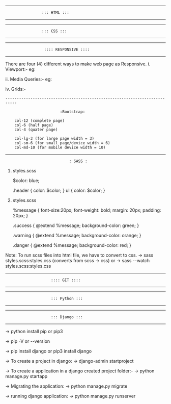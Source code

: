-----------------------------------------------------------------------------
                    ::: HTML :::
-----------------------------------------------------------------------------


-----------------------------------------------------------------------------
                    ::: CSS :::
-----------------------------------------------------------------------------



-----------------------------------------------------------------------------
                     :::: RESPONSIVE ::::
-----------------------------------------------------------------------------


There are four (4) different ways to make web page as Responsive.
    i. Viewport:-
        eg: <meta name="viewport" content="width=device-width, initial-scale=1.0">

   ii. Media Queries:-
        eg: <style>
                @media (min-width = 600px) {
                    background-color: red;
                    font-family: bold;
                    font-size: 50px;
                }
                @media (max-width=500px) {
                    background-color: blue;
                }

  iii. Flex box:-
    eg: <style>
        #container {
            display: flex;
            flex-wrap: wrap;
        }
        #container > div {
            background-color: green;
            font-size: 10px;
            font-weight: bold;
        }
      </style>

      
   iv. Grids:-

   <style>
        #grid {
            background-color: green;
            display: grid;
            padding: 20px;
            grid-column-gap: 20px;
            grid-row-gap: 20px;
            grid-template-columns: 200px 200px auto;
        }

        .grid-item {
            background-color: white;
            font-size: 20px;
            padding:20px;
        }
    </style>
    ---------------------------------------------------------------------------

                            :Bootstrap:

        col-12 (complete page)
        col-6 (half page)
        col-4 (quater page)

        col-lg-3 (for large page width = 3)
        col-sm-6 (for small page/device width = 6)
        col-md-10 (for mobile device width = 10)

    
---------------------------------------------------------------------------------

                                : SASS :

1. styles.scss

    $color: blue;

    .header {
        color: $color;
    }
    ul {
        color: $color;
    }

2. styles.scss

    %message {
        font-size:20px;
        font-weight: bold;
        margin: 20px;
        padding: 20px;
    }

    .success {
        @extend %message;
        background-color: green;
    }

    .warning {
        @extend %message;
        background-color: orange;
    }

    .danger {
        @extend %message;
        background-color: red;
    }

Note: To run scss files into html file, we have to convert to css.
    -> sass styles.scss:styles.css (converts from scss -> css)
                or
    -> sass --watch styles.scss:styles.css 

-----------------------------------------------------------------------------------
                        :::: GIT ::::
-----------------------------------------------------------------------------------

-----------------------------------------------------------------------------------
                        ::: Python :::
-----------------------------------------------------------------------------------

-----------------------------------------------------------------------------------
                        ::: Django :::
-----------------------------------------------------------------------------------

-> python install pip or pip3

-> pip -V or --version

-> pip install django or pip3 install django

-> To create a project in django:
    -> django-admin startproject <project-Name>

-> To create a application in a django created project folder:-
    -> python manage.py startapp <application-Name>

-> Migrating the application:
    -> python manage.py migrate

-> running django application: 
        -> python manage.py runserver
